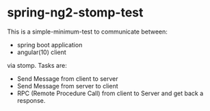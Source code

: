 # spring-ng2-stomp-test

This is a simple-minimum-test to communicate between: 

- spring boot application 
- angular(10) client 

via stomp. Tasks are:

- Send Message from client to server
- Send Message from server to client
- RPC (Remote Procedure Call) from client to Server and get back a response.



